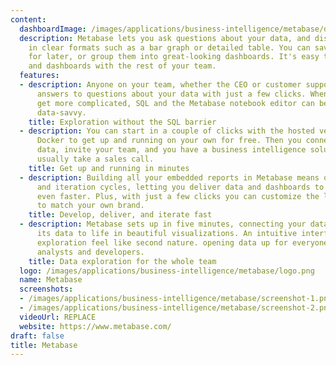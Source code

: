 ```yaml
---
content:
  dashboardImage: /images/applications/business-intelligence/metabase/dashboard.png
  description: Metabase lets you ask questions about your data, and displays answers
    in clear formats such as a bar graph or detailed table. You can save your questions
    for later, or group them into great-looking dashboards. It's easy to share questions
    and dashboards with the rest of your team.
  features:
  - description: Anyone on your team, whether the CEO or customer support, can get
      answers to questions about your data with just a few clicks. When the questions
      get more complicated, SQL and the Metabase notebook editor can be used by the
      data-savvy.
    title: Exploration without the SQL barrier
  - description: You can start in a couple of clicks with the hosted version, or use
      Docker to get up and running on your own for free. Then you connect to your
      data, invite your team, and you have a business intelligence solution that would
      usually take a sales call.
    title: Get up and running in minutes
  - description: Building all your embedded reports in Metabase means quick development
      and iteration cycles, letting you deliver data and dashboards to your customers
      even faster. Plus, with just a few clicks you can customize the look and feel
      to match your own brand.
    title: Develop, deliver, and iterate fast
  - description: Metabase sets up in five minutes, connecting your database and bringing
      its data to life in beautiful visualizations. An intuitive interface makes data
      exploration feel like second nature. opening data up for everyone, not just
      analysts and developers.
    title: Data exploration for the whole team
  logo: /images/applications/business-intelligence/metabase/logo.png
  name: Metabase
  screenshots:
  - /images/applications/business-intelligence/metabase/screenshot-1.png
  - /images/applications/business-intelligence/metabase/screenshot-2.png
  videoUrl: REPLACE
  website: https://www.metabase.com/
draft: false
title: Metabase
---
```



